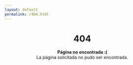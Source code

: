 ```yaml
---
layout: default
permalink: /404.html
---
```


<center>
  <h1>404</h1>

  <p>
    <strong>Página no encontrada :(</strong><br>
    La página solicitada no pudo ser encontrada.
  </p>
</center>
